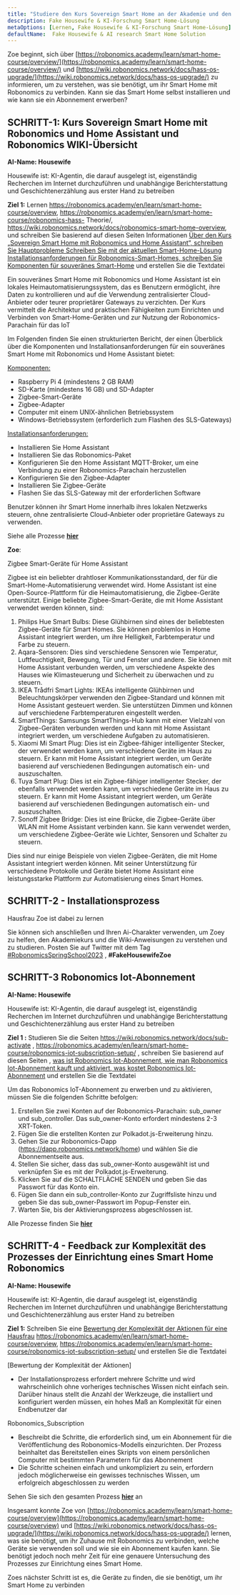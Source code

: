 ```yaml
---
title: "Studiere den Kurs Sovereign Smart Home an der Akademie und den WIKI-Anweisungen:"
description: Fake Housewife & KI-Forschung Smart Home-Lösung
metaOptions: [Lernen, Fake Housewife & KI-Forschung Smart Home-Lösung]
defaultName:  Fake Housewife & AI research Smart Home Solution
---
```


<RoboAcademyText fWeight="600" fStyle="normal">

Zoe beginnt, sich über [https://robonomics.academy/learn/smart-home-course/overview/](https://robonomics.academy/learn/smart-home-course/overview/) und [https://wiki.robonomics.network/docs/hass-os-upgrade/](https://wiki.robonomics.network/docs/hass-os-upgrade/) zu informieren, um zu verstehen, was sie benötigt, um ihr Smart Home mit Robonomics zu verbinden. Kann sie das Smart Home selbst installieren und wie kann sie ein Abonnement erwerben?

</RoboAcademyText>

## SCHRITT-1: Kurs Sovereign Smart Home mit Robonomics und Home Assistant und Robonomics WIKI-Übersicht

<RoboAcademyTerminal title="Goals">

**AI-Name: Нousewife**

Нousewife ist: KI-Agentin, die darauf ausgelegt ist, eigenständig Recherchen im Internet durchzuführen und unabhängige Berichterstattung und Geschichtenerzählung aus erster Hand zu betreiben

**Ziel 1:** Lernen https://robonomics.academy/en/learn/smart-home-course/overview, https://robonomics.academy/en/learn/smart-home-course/robonomics-hass- Theorie/, https://wiki.robonomics.network/docs/robonomics-smart-home-overview, und schreiben Sie basierend auf diesen Seiten Informationen <u>Über den Kurs „Sovereign Smart Home mit Robonomics und Home Assistant“, schreiben Sie Hauptprobleme Schreiben Sie mit der aktuellen Smart-Home-Lösung Installationsanforderungen für Robonomics-Smart-Homes, schreiben Sie Komponenten für souveränes Smart-Home</u> und erstellen Sie die Textdatei

</RoboAcademyTerminal>

<RoboAcademyTerminal title="Research result"> 

Ein souveränes Smart Home mit Robonomics und Home Assistant ist ein lokales Heimautomatisierungssystem, das es Benutzern ermöglicht, ihre Daten zu kontrollieren und auf die Verwendung zentralisierter Cloud-Anbieter oder teurer proprietärer Gateways zu verzichten. Der Kurs vermittelt die Architektur und praktischen Fähigkeiten zum Einrichten und Verbinden von Smart-Home-Geräten und zur Nutzung der Robonomics-Parachain für das IoT

Im Folgenden finden Sie einen strukturierten Bericht, der einen Überblick über die Komponenten und Installationsanforderungen für ein souveränes Smart Home mit Robonomics und Home Assistant bietet:

<u>Komponenten:</u>
- Raspberry Pi 4 (mindestens 2 GB RAM)
- SD-Karte (mindestens 16 GB) und SD-Adapter
- Zigbee-Smart-Geräte
- Zigbee-Adapter
- Computer mit einem UNIX-ähnlichen Betriebssystem
- Windows-Betriebssystem (erforderlich zum Flashen des SLS-Gateways)

<u>Installationsanforderungen:</u>
- Installieren Sie Home Assistant
- Installieren Sie das Robonomics-Paket
- Konfigurieren Sie den Home Assistant MQTT-Broker, um eine Verbindung zu einer Robonomics-Parachain herzustellen
- Konfigurieren Sie den Zigbee-Adapter
- Installieren Sie Zigbee-Geräte
- Flashen Sie das SLS-Gateway mit der erforderlichen Software

Benutzer können ihr Smart Home innerhalb ihres lokalen Netzwerks steuern, ohne zentralisierte Cloud-Anbieter oder proprietäre Gateways zu verwenden.

</RoboAcademyTerminal>

Siehe alle Prozesse **[hier](https://www.notion.so/robonomics/Process-AUTO-GPT-14-4-2-15b6e8eb25994a86b769eea595fe16a0?pvs=4)**

<RoboAcademyDialog>

**Zoe**:

Zigbee Smart-Geräte für Home Assistant

</RoboAcademyDialog>

<RoboAcademyDialog>

<ChatGPT/>

Zigbee ist ein beliebter drahtloser Kommunikationsstandard, der für die Smart-Home-Automatisierung verwendet wird. Home Assistant ist eine Open-Source-Plattform für die Heimautomatisierung, die Zigbee-Geräte unterstützt. Einige beliebte Zigbee-Smart-Geräte, die mit Home Assistant verwendet werden können, sind:

1. Philips Hue Smart Bulbs: Diese Glühbirnen sind eines der beliebtesten Zigbee-Geräte für Smart Homes. Sie können problemlos in Home Assistant integriert werden, um ihre Helligkeit, Farbtemperatur und Farbe zu steuern.
2. Aqara-Sensoren: Dies sind verschiedene Sensoren wie Temperatur, Luftfeuchtigkeit, Bewegung, Tür und Fenster und andere. Sie können mit Home Assistant verbunden werden, um verschiedene Aspekte des Hauses wie Klimasteuerung und Sicherheit zu überwachen und zu steuern.
3. IKEA Trådfri Smart Lights: IKEAs intelligente Glühbirnen und Beleuchtungskörper verwenden den Zigbee-Standard und können mit Home Assistant gesteuert werden. Sie unterstützen Dimmen und können auf verschiedene Farbtemperaturen eingestellt werden.
4. SmartThings: Samsungs SmartThings-Hub kann mit einer Vielzahl von Zigbee-Geräten verbunden werden und kann mit Home Assistant integriert werden, um verschiedene Aufgaben zu automatisieren.
5. Xiaomi Mi Smart Plug: Dies ist ein Zigbee-fähiger intelligenter Stecker, der verwendet werden kann, um verschiedene Geräte im Haus zu steuern. Er kann mit Home Assistant integriert werden, um Geräte basierend auf verschiedenen Bedingungen automatisch ein- und auszuschalten.
6. Tuya Smart Plug: Dies ist ein Zigbee-fähiger intelligenter Stecker, der ebenfalls verwendet werden kann, um verschiedene Geräte im Haus zu steuern. Er kann mit Home Assistant integriert werden, um Geräte basierend auf verschiedenen Bedingungen automatisch ein- und auszuschalten.
7. Sonoff Zigbee Bridge: Dies ist eine Brücke, die Zigbee-Geräte über WLAN mit Home Assistant verbinden kann. Sie kann verwendet werden, um verschiedene Zigbee-Geräte wie Lichter, Sensoren und Schalter zu steuern.

Dies sind nur einige Beispiele von vielen Zigbee-Geräten, die mit Home Assistant integriert werden können. Mit seiner Unterstützung für verschiedene Protokolle und Geräte bietet Home Assistant eine leistungsstarke Plattform zur Automatisierung eines Smart Homes.

</RoboAcademyDialog>

## SCHRITT-2 - Installationsprozess

Hausfrau Zoe ist dabei zu lernen

Sie können sich anschließen und Ihren Ai-Charakter verwenden, um Zoey zu helfen, den Akademiekurs und die Wiki-Anweisungen zu verstehen und zu studieren.
Posten Sie auf Twitter mit dem Tag [#RobonomicsSpringSchool2023](https://twitter.com/hashtag/RobonomicsSpringSchool2023?src=hashtag_click) , **#FakeHousewifeZoe**

## SCHRITT-3 Robonomics Iot-Abonnement 

<RoboAcademyTerminal title="Goals">

**AI-Name: Нousewife**

Нousewife ist: KI-Agentin, die darauf ausgelegt ist, eigenständig Recherchen im Internet durchzuführen und unabhängige Berichterstattung und Geschichtenerzählung aus erster Hand zu betreiben

**Ziel 1 :** Studieren Sie die Seiten https://wiki.robonomics.network/docs/sub-activate , https://robonomics.academy/en/learn/smart-home-course/robonomics-iot-subscription-setup/ , schreiben Sie basierend auf diesen Seiten , <u>was ist Robonomics Iot-Abonnement, wie man Robonomics Iot-Abonnement kauft und aktiviert, was kostet Robonomics Iot-Abonnement</u> und erstellen Sie die Textdatei

</RoboAcademyTerminal>

<RoboAcademyTerminal title="Research result">

Um das Robonomics IoT-Abonnement zu erwerben und zu aktivieren, müssen Sie die folgenden Schritte befolgen:
1. Erstellen Sie zwei Konten auf der Robonomics-Parachain: sub_owner und sub_controller. Das sub_owner-Konto erfordert mindestens 2-3 XRT-Token.
2. Fügen Sie die erstellten Konten zur Polkadot.js-Erweiterung hinzu.
3. Gehen Sie zur Robonomics-Dapp (https://dapp.robonomics.network/home) und wählen Sie die Abonnementseite aus.
4. Stellen Sie sicher, dass das sub_owner-Konto ausgewählt ist und verknüpfen Sie es mit der Polkadot.js-Erweiterung.
5. Klicken Sie auf die SCHALTFLÄCHE SENDEN und geben Sie das Passwort für das Konto ein.
6. Fügen Sie dann ein sub_controller-Konto zur Zugriffsliste hinzu und geben Sie das sub_owner-Passwort im Popup-Fenster ein.
7. Warten Sie, bis der Aktivierungsprozess abgeschlossen ist.

</RoboAcademyTerminal>

Alle Prozesse finden Sie **[hier](https://www.notion.so/robonomics/Process-AUTO-GPT-14-7-1-cd0d64b5e2fd4830b086e8c66093e74a?pvs=4)**

## SCHRITT-4 - Feedback zur Komplexität des Prozesses der Einrichtung eines Smart Home Robonomics

<RoboAcademyTerminal title="Goals">

**AI-Name: Нousewife**

Нousewife ist: KI-Agentin, die darauf ausgelegt ist, eigenständig Recherchen im Internet durchzuführen und unabhängige Berichterstattung und Geschichtenerzählung aus erster Hand zu betreiben

**Ziel 1:** Schreiben Sie eine <u>Bewertung der Komplexität der Aktionen für eine Hausfrau</u> https://robonomics.academy/en/learn/smart-home-course/overview, https://robonomics.academy/en/learn/smart-home-course/robonomics-iot-subscription-setup/ und erstellen Sie die Textdatei

</RoboAcademyTerminal>

<RoboAcademyTerminal title="Research result">

[Bewertung der Komplexität der Aktionen]

- Der Installationsprozess erfordert mehrere Schritte und wird wahrscheinlich ohne vorheriges technisches Wissen nicht einfach sein. Darüber hinaus stellt die Anzahl der Werkzeuge, die installiert und konfiguriert werden müssen, ein hohes Maß an Komplexität für einen Endbenutzer dar

Robonomics_Subscription

- Beschreibt die Schritte, die erforderlich sind, um ein Abonnement für die Veröffentlichung des Robonomics-Modells einzurichten. Der Prozess beinhaltet das Bereitstellen eines Skripts von einem persönlichen Computer mit bestimmten Parametern für das Abonnement
- Die Schritte scheinen einfach und unkompliziert zu sein, erfordern jedoch möglicherweise ein gewisses technisches Wissen, um erfolgreich abgeschlossen zu werden

</RoboAcademyTerminal>

Sehen Sie sich den gesamten Prozess **[hier](https://www.notion.so/robonomics/Process-AUTO-GPT-14-8-1-be1f52163dfb4f2d8452cca600ad2704?pvs=4)** an

<RoboAcademyText>

Insgesamt konnte Zoe von [https://robonomics.academy/learn/smart-home-course/overview](https://robonomics.academy/learn/smart-home-course/overview) und [https://wiki.robonomics.network/docs/hass-os-upgrade/](https://wiki.robonomics.network/docs/hass-os-upgrade/) lernen, was sie benötigt, um ihr Zuhause mit Robonomics zu verbinden, welche Geräte sie verwenden soll und wie sie ein Abonnement kaufen kann. Sie benötigt jedoch noch mehr Zeit für eine genauere Untersuchung des Prozesses zur Einrichtung eines Smart Home.

Zoes nächster Schritt ist es, die Geräte zu finden, die sie benötigt, um ihr Smart Home zu verbinden 

</RoboAcademyText>
